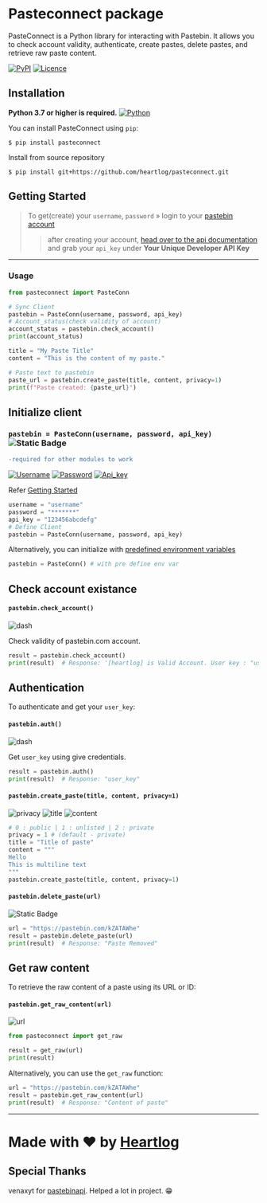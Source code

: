 # Pasteconnect package

PasteConnect is a Python library for interacting with Pastebin. It allows you to check account validity, authenticate, create pastes, delete pastes, and retrieve raw paste content.

[![PyPI](https://img.shields.io/pypi/v/pasteconnect?style=for-the-badge&logo=pypi&label=PYPI&color=blue)](https://pypi.org/project/pasteconnect/)
[![Licence](https://img.shields.io/pypi/l/pasteconnect?style=for-the-badge)](https://github.com/heartlog/pasteconnect/blob/main/LICENSE)

## Installation
**Python 3.7 or higher is required.**
[![Python](https://img.shields.io/pypi/pyversions/pasteconnect?style=flat-square&logo=python&label=PYTHON&color=blue)](https://pypi.org/project/pasteconnect/)

You can install PasteConnect using `pip`:
```shell
$ pip install pasteconnect
```

Install from source repository
```shell
$ pip install git+https://github.com/heartlog/pasteconnect.git
```

## Getting Started
> To get(create) your `username`, `password` » login to your [pastebin account](https://pastebin.com/signup)
>> after creating your account, [head over to the api documentation](https://pastebin.com/doc_api) and grab your `api_key` under __Your Unique Developer API Key__
---

### Usage
```py
from pasteconnect import PasteConn

# Sync Client
pastebin = PasteConn(username, password, api_key)
# Account_status(check validity of account)
account_status = pastebin.check_account()
print(account_status)

title = "My Paste Title"
content = "This is the content of my paste."

# Paste text to pastebin
paste_url = pastebin.create_paste(title, content, privacy=1)
print(f"Paste created: {paste_url}")
```


## Initialize client
### `pastebin = PasteConn(username, password, api_key)` ![Static Badge](https://img.shields.io/badge/Required-eb2525?style=for-the-badge)
```diff
-required for other modules to work
```

[![Username](https://img.shields.io/badge/Username-blue)](#getting-started)
[![Password](https://img.shields.io/badge/password-blue)](#getting-started)
[![Api_key](https://img.shields.io/badge/api__key-blue)](#getting-started)

Refer [Getting Started](#getting-started)

```py
username = "username"
password = "*******"
api_key = "123456abcdefg"
# Define Client
pastebin = PasteConn(username, password, api_key)
```
Alternatively, you can initialize with [predefined environment variables](https://rentry.co/setenv)
```py
pastebin = PasteConn() # with pre define env var
```

## Check account existance
#### `pastebin.check_account()`
![dash](https://img.shields.io/badge/-----grey)

Check validity of pastebin.com account.
```py
result = pastebin.check_account()
print(result)  # Response: '[heartlog] is Valid Account. User key : "user_key"'
```

## Authentication
To authenticate and get your `user_key`:

#### `pastebin.auth()`
![dash](https://img.shields.io/badge/-----grey)

Get `user_key` using give credentials.
```py
result = pastebin.auth()
print(result)  # Response: "user_key"
```

#### `pastebin.create_paste(title, content, privacy=1)`
![privacy](https://img.shields.io/badge/privacy-pink)
![title](https://img.shields.io/badge/title-blue)
![content](https://img.shields.io/badge/content-purple)

```py
# 0 : public | 1 : unlisted | 2 : private
privacy = 1 # (default - private)
title = "Title of paste"
content = """
Hello
This is multiline text
"""
pastebin.create_paste(title, content, privacy=1)
```

#### `pastebin.delete_paste(url)`
![Static Badge](https://img.shields.io/badge/url-blue)

```py
url = "https://pastebin.com/kZATAWhe"
result = pastebin.delete_paste(url)
print(result)  # Response: "Paste Removed"
```

## Get raw content
To retrieve the raw content of a paste using its URL or ID:
#### `pastebin.get_raw_content(url)`

![url](https://img.shields.io/badge/url-purple)

```py
from pasteconnect import get_raw

result = get_raw(url)
print(result)
```

Alternatively, you can use the `get_raw` function:

```py
url = "https://pastebin.com/kZATAWhe"
result = pastebin.get_raw_content(url)
print(result)  # Response: "Content of paste"
```

---
# Made with ❤️ by [Heartlog](https://github.com/heartlog/)

## Special Thanks 
venaxyt for [pastebinapi](https://github.com/venaxyt/pastebinapi/). Helped a lot in project. 😁